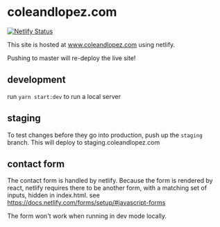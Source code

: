 # coleandlopez.com

[![Netlify Status](https://api.netlify.com/api/v1/badges/c527136d-2179-4bdf-a66f-e28311099cd2/deploy-status)](https://app.netlify.com/sites/cole-and-lopez/deploys)

This site is hosted at www.coleandlopez.com using netlify.

Pushing to master will re-deploy the live site!

## development

run `yarn start:dev` to run a local server

## staging

To test changes before they go into production, push up the `staging` branch. This will deploy to staging.coleandlopez.com

## contact form

The contact form is handled by netlify. Because the form is rendered by react, netlify requires there to be another form, with a matching set of inputs, hidden in index.html. see https://docs.netlify.com/forms/setup/#javascript-forms

The form won't work when running in dev mode locally.
